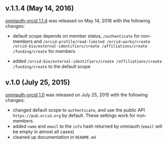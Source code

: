 ## v.1.1.4 (May 14, 2016)

[onmiauth-orcid 1.1.4](https://github.com/datacite/omniauth-orcid/releases/tag/v.1.1.4) was released on May 14, 2016 with the following changes:

* default scope depends on member status, `/authenticate` for non-members and `/orcid-profile/read-limited /orcid-works/create /orcid-bio/external-identifiers/create /affiliations/create /funding/create` for members

* added `/orcid-bio/external-identifiers/create /affiliations/create /funding/create` to the default scope

## v.1.0 (July 25, 2015)

[onmiauth-orcid 1.0](https://github.com/datacite/omniauth-orcid/releases/tag/v.1.0) was released on July 25, 2015 with the following changes:

* changed default scope to `authenticate`, and use the public API `https://pub.orcid.org` by default. These settings work for non-members.
* added `name` and `email` to the `info` hash returned by omniauth (`email` will be empty in almost all cases)
* cleaned up documentation in `README.md`
